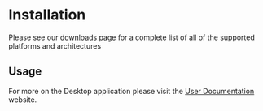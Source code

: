 # Installation

Please see our [downloads page](https://link.remote.it/download/desktop) for a complete list of all of the supported platforms and architectures&#x20;

## Usage

For more on the Desktop application please visit the [User Documentation](https://support.remote.it/hc/en-us/sections/360010275391-remote-it-Desktop-for-Windows-macOS-and-Linux) website.
